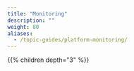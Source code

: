 ```yaml
---
title: "Monitoring"
description: ""
weight: 80
aliases:
  - /topic-guides/platform-monitoring/
---
```


{{% children depth="3" %}}
